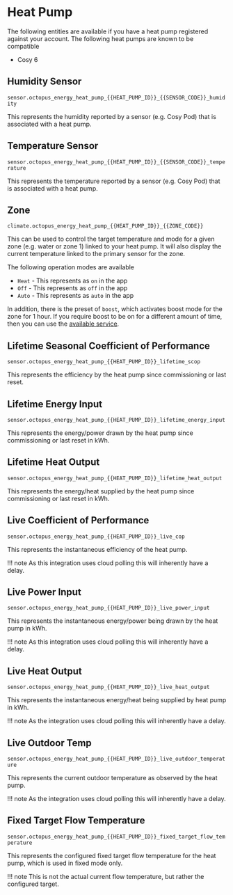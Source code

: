 # Heat Pump

The following entities are available if you have a heat pump registered against your account. The following heat pumps are known to be compatible

* Cosy 6

## Humidity Sensor

`sensor.octopus_energy_heat_pump_{{HEAT_PUMP_ID}}_{{SENSOR_CODE}}_humidity`

This represents the humidity reported by a sensor (e.g. Cosy Pod) that is associated with a heat pump.

## Temperature Sensor

`sensor.octopus_energy_heat_pump_{{HEAT_PUMP_ID}}_{{SENSOR_CODE}}_temperature`

This represents the temperature reported by a sensor (e.g. Cosy Pod) that is associated with a heat pump.

## Zone

`climate.octopus_energy_heat_pump_{{HEAT_PUMP_ID}}_{{ZONE_CODE}}`

This can be used to control the target temperature and mode for a given zone (e.g. water or zone 1) linked to your heat pump. It will also display the current temperature linked to the primary sensor for the zone.

The following operation modes are available

* `Heat` - This represents as `on` in the app
* `Off` - This represents as `off` in the app
* `Auto` - This represents as `auto` in the app

In addition, there is the preset of `boost`, which activates boost mode for the zone for 1 hour. If you require boost to be on for a different amount of time, then you can use the [available service](../services.md#octopus_energyboost_heat_pump_zone).

## Lifetime Seasonal Coefficient of Performance

`sensor.octopus_energy_heat_pump_{{HEAT_PUMP_ID}}_lifetime_scop`

This represents the efficiency by the heat pump since commissioning or last reset.

## Lifetime Energy Input 

`sensor.octopus_energy_heat_pump_{{HEAT_PUMP_ID}}_lifetime_energy_input`

This represents the energy/power drawn by the heat pump since commissioning or last reset in kWh.

## Lifetime Heat Output

`sensor.octopus_energy_heat_pump_{{HEAT_PUMP_ID}}_lifetime_heat_output`

This represents the energy/heat supplied by the heat pump since commissioning or last reset in kWh.

## Live Coefficient of Performance

`sensor.octopus_energy_heat_pump_{{HEAT_PUMP_ID}}_live_cop`

This represents the instantaneous efficiency of the heat pump.

!!! note
    As this integration uses cloud polling this will inherently have a delay.

## Live Power Input 

`sensor.octopus_energy_heat_pump_{{HEAT_PUMP_ID}}_live_power_input`

This represents the instantaneous energy/power being drawn by the heat pump in kWh. 

!!! note
    As this integration uses cloud polling this will inherently have a delay.

## Live Heat Output

`sensor.octopus_energy_heat_pump_{{HEAT_PUMP_ID}}_live_heat_output`

This represents the instantaneous energy/heat being supplied by heat pump in kWh. 

!!! note
    As the integration uses cloud polling this will inherently have a delay.

## Live Outdoor Temp

`sensor.octopus_energy_heat_pump_{{HEAT_PUMP_ID}}_live_outdoor_temperature`

This represents the current outdoor temperature as observed by the heat pump. 

!!! note
    As the integration uses cloud polling this will inherently have a delay.

## Fixed Target Flow Temperature

`sensor.octopus_energy_heat_pump_{{HEAT_PUMP_ID}}_fixed_target_flow_temperature`

This represents the configured fixed target flow temperature for the heat pump, which is used in fixed mode only.

!!! note
    This is not the actual current flow temperature, but rather the configured target.